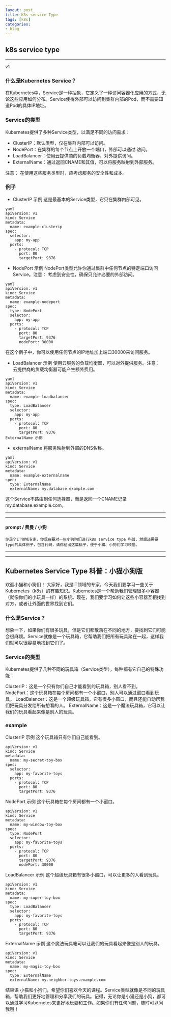 ```yaml
---
layout: post
title: K8s service Type
tags: [k8s]
categories:
- blog
---
```


## k8s service type  



---
v1 

### 什么是Kubernetes Service？

在Kubernetes中，Service是一种抽象，它定义了一种访问容器化应用的方式，无论这些应用如何分布。Service使得外部可以访问到集群内部的Pod，而不需要知道Pod的具体IP地址。

### Service的类型

Kubernetes提供了多种Service类型，以满足不同的访问需求：

- ClusterIP：默认类型，仅在集群内部可以访问。
- NodePort：在集群的每个节点上开放一个端口，外部可以通过<NodeIP>:<NodePort>访问。
- LoadBalancer：使用云提供商的负载均衡器，对外提供访问。
- ExternalName：通过返回CNAME和其值，可以将服务映射到外部服务。

注意： 在使用这些服务类型时，应考虑服务的安全性和成本。

### 例子

- ClusterIP 示例
这是最基本的Service类型，它只在集群内部可见。

```
yaml
apiVersion: v1
kind: Service
metadata:
  name: example-clusterip
spec:
  selector:
    app: my-app
  ports:
    - protocol: TCP
      port: 80
      targetPort: 9376
```

- NodePort 示例
NodePort类型允许你通过集群中任何节点的特定端口访问Service。注意： 考虑到安全性，确保只允许必要的外部访问。

```
yaml
apiVersion: v1
kind: Service
metadata:
  name: example-nodeport
spec:
  type: NodePort
  selector:
    app: my-app
  ports:
    - protocol: TCP
      port: 80
      targetPort: 9376
      nodePort: 30000
```

在这个例子中，你可以使用任何节点的IP地址加上端口30000来访问服务。

- LoadBalancer 示例
使用云服务的负载均衡器，可以对外提供服务。注意： 云提供商的负载均衡器可能产生额外费用。

```
yaml
apiVersion: v1
kind: Service
metadata:
  name: example-loadbalancer
spec:
  type: LoadBalancer
  selector:
    app: my-app
  ports:
    - protocol: TCP
      port: 80
      targetPort: 9376
ExternalName 示例
```

- externalName
将服务映射到外部的DNS名称。

```
yaml
apiVersion: v1
kind: Service
metadata:
  name: example-externalname
spec:
  type: ExternalName
  externalName: my.database.example.com
```

这个Service不路由到任何选择器，而是返回一个CNAME记录my.database.example.com。

---
---


#### prompt / 费曼 / 小狗
```
你是个IT领域专家，你现在要对一些小狗狗们进行k8s service type 科普，然后还需要type的具体例子，包含代码，请你给出这篇稿子，便于小猫、小狗们学习领悟。
```

---
---

## Kubernetes Service Type 科普：小猫小狗版

欢迎小猫和小狗们！
大家好，我是IT领域的专家，今天我们要学习一些关于Kubernetes（k8s）的有趣知识。Kubernetes是一个帮助我们管理很多小容器（就像你们的小玩具一样）的系统。现在，我们要学习如何让这些小容器互相找到对方，或者让外面的世界找到它们。

### 什么是Service？
想象一下，如果你们有很多玩具，但是它们都散落在不同的地方，要找到它们可能会很麻烦。Service就像是一个玩具箱，它帮助我们把所有玩具聚在一起，这样我们就可以很容易地找到它们了。

### Service的类型
Kubernetes提供了几种不同的玩具箱（Service类型），每种都有它自己的特殊功能：

ClusterIP：这是一个只有你们自己才能看到的玩具箱，别人看不到。
NodePort：这个玩具箱在每个房间都有一个小窗口，别人可以通过窗口看到玩具。
LoadBalancer：这是一个超级玩具箱，它有很多小窗口，而且还能自动帮我们把玩具分发给所有想看的人。
ExternalName：这是一个魔法玩具箱，它可以让我们的玩具看起来像是别人的玩具。

### example
ClusterIP 示例
这个玩具箱只有你们自己能看到。

```
apiVersion: v1
kind: Service
metadata:
  name: my-secret-toy-box
spec:
  selector:
    app: my-favorite-toys
  ports:
    - protocol: TCP
      port: 80
      targetPort: 9376
```

NodePort 示例
这个玩具箱在每个房间都有一个小窗口。

```
apiVersion: v1
kind: Service
metadata:
  name: my-window-toy-box
spec:
  type: NodePort
  selector:
    app: my-favorite-toys
  ports:
    - protocol: TCP
      port: 80
      targetPort: 9376
      nodePort: 30000
```

LoadBalancer 示例
这个超级玩具箱有很多小窗口，可以让更多的人看到玩具。

```
apiVersion: v1
kind: Service
metadata:
  name: my-super-toy-box
spec:
  type: LoadBalancer
  selector:
    app: my-favorite-toys
  ports:
    - protocol: TCP
      port: 80
      targetPort: 9376
```

ExternalName 示例
这个魔法玩具箱可以让我们的玩具看起来像是别人的玩具。

```
apiVersion: v1
kind: Service
metadata:
  name: my-magic-toy-box
spec:
  type: ExternalName
  externalName: my.neighbor-toys.example.com
```

结束语
小猫和小狗们，希望你们喜欢今天的课程。Service类型就像是不同的玩具箱，帮助我们更好地管理和分享我们的玩具。记得，无论你是小猫还是小狗，都可以通过学习Kubernetes来更好地玩耍和工作。如果你们有任何问题，随时可以问我哦！

